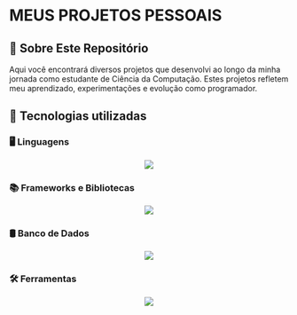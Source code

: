 # **MEUS PROJETOS PESSOAIS**

## **📌 Sobre Este Repositório**
Aqui você encontrará diversos projetos que desenvolvi ao longo da minha jornada como estudante de Ciência da Computação. Estes projetos refletem meu aprendizado, experimentações e evolução como programador.

## **🚀 Tecnologias utilizadas**  

### **🖥️ Linguagens**

<p align="center">
  <a href="https://skillicons.dev">
    <img src="https://skillicons.dev/icons?i=java, c, cpp, cs, html, css, js" />
  </a>
</p>

### **📚 Frameworks e Bibliotecas**

<p align="center">
  <a href="https://skillicons.dev">
    <img src="https://skillicons.dev/icons?i=dotnet, spring" />
  </a>
</p>

### **🛢️ Banco de Dados**

<p align="center">
  <a href="https://skillicons.dev">
    <img src="https://skillicons.dev/icons?i=postgres, mysql, supabase" />
  </a>
</p>

### **🛠️ Ferramentas**

<p align="center">
  <a href="https://skillicons.dev">
    <img src="https://skillicons.dev/icons?i=visualstudio, vscode, eclipse, stackoverflow, git" />
  </a>
</p>

